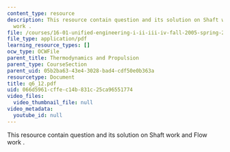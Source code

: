 ```yaml
---
content_type: resource
description: This resource contain question and its solution on Shaft work and Flow
  work .
file: /courses/16-01-unified-engineering-i-ii-iii-iv-fall-2005-spring-2006/066d5961cffec14b831c25ca96551774_q6_12.pdf
file_type: application/pdf
learning_resource_types: []
ocw_type: OCWFile
parent_title: Thermodynamics and Propulsion
parent_type: CourseSection
parent_uid: 05b2ba63-43e4-3028-bad4-cdf50e0b363a
resourcetype: Document
title: q6_12.pdf
uid: 066d5961-cffe-c14b-831c-25ca96551774
video_files:
  video_thumbnail_file: null
video_metadata:
  youtube_id: null
---
```

This resource contain question and its solution on Shaft work and Flow work .